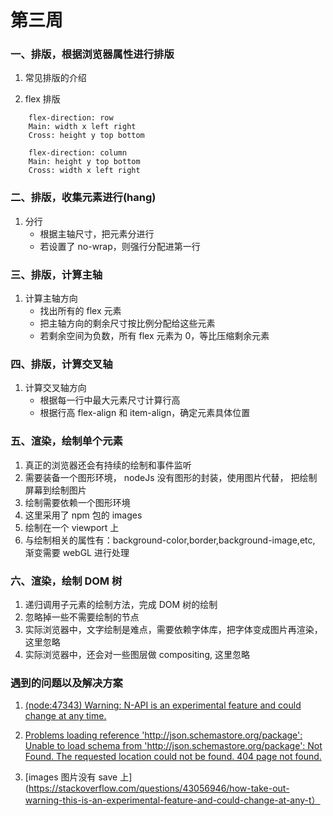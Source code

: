 # 第三周

### 一、排版，根据浏览器属性进行排版

1. 常见排版的介绍

2. flex 排版

```
    flex-direction: row
    Main: width x left right
    Cross: height y top bottom
```

```
    flex-direction: column
    Main: height y top bottom
    Cross: width x left right
```

### 二、排版，收集元素进行(hang)

1. 分行
   - 根据主轴尺寸，把元素分进行
   - 若设置了 no-wrap，则强行分配进第一行

### 三、排版，计算主轴

1. 计算主轴方向
   - 找出所有的 flex 元素
   - 把主轴方向的剩余尺寸按比例分配给这些元素
   - 若剩余空间为负数，所有 flex 元素为 0，等比压缩剩余元素

### 四、排版，计算交叉轴

1. 计算交叉轴方向
   - 根据每一行中最大元素尺寸计算行高
   - 根据行高 flex-align 和 item-align，确定元素具体位置

### 五、渲染，绘制单个元素

1. 真正的浏览器还会有持续的绘制和事件监听
2. 需要装备一个图形环境， nodeJs 没有图形的封装，使用图片代替， 把绘制屏幕到绘制图片
3. 绘制需要依赖一个图形环境
4. 这里采用了 npm 包的 images
5. 绘制在一个 viewport 上
6. 与绘制相关的属性有：background-color,border,background-image,etc, 渐变需要 webGL 进行处理

### 六、渲染，绘制 DOM 树

1. 递归调用子元素的绘制方法，完成 DOM 树的绘制
2. 忽略掉一些不需要绘制的节点
3. 实际浏览器中，文字绘制是难点，需要依赖字体库，把字体变成图片再渲染，这里忽略
4. 实际浏览器中，还会对一些图层做 compositing, 这里忽略

### 遇到的问题以及解决方案

1.  [(node:47343) Warning: N-API is an experimental feature and could change at any time.](https://stackoverflow.com/questions/51453626/warning-n-api-is-an-experimental-feature-and-could-change-at-any-time)

2.  [Problems loading reference 'http://json.schemastore.org/package': Unable to load schema from 'http://json.schemastore.org/package': Not Found. The requested location could not be found. 404 page not found.](https://stackoverflow.com/questions/49056000/all-of-my-json-files-have-problems-loading-reference-schema-from-schemastore-az)

3.  [images 图片没有 save 上](https://stackoverflow.com/questions/43056946/how-take-out-warning-this-is-an-experimental-feature-and-could-change-at-any-t）
